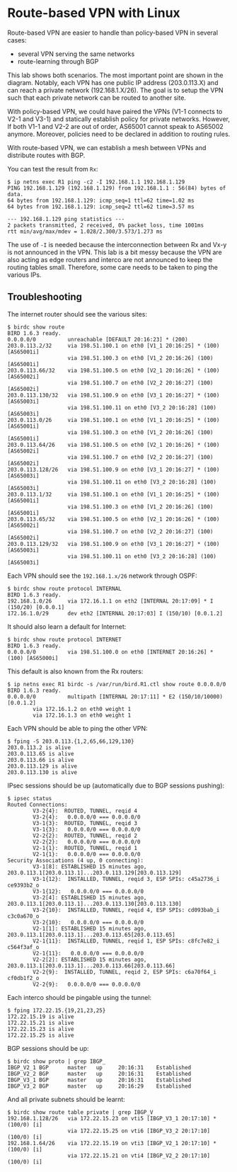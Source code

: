 # Route-based VPN with Linux

Route-based VPN are easier to handle than policy-based VPN in several cases:

 - several VPN serving the same networks
 - route-learning through BGP

This lab shows both scenarios. The most important point are shown in
the diagram. Notably, each VPN has one public IP address (203.0.113.X)
and can reach a private network (192.168.1.X/26). The goal is to setup
the VPN such that each private network can be routed to another site.

With policy-based VPN, we could have paired the VPNs (V1-1 connects to
V2-1 and V3-1) and statically establish policy for private
networks. However, If both V1-1 and V2-2 are out of order, AS65001
cannot speak to AS65002 anymore. Moreover, policies need to be
declared in addition to routing rules.

With route-based VPN, we can establish a mesh between VPNs and
distribute routes with BGP.

You can test the result from `Rx`:

    $ ip netns exec R1 ping -c2 -I 192.168.1.1 192.168.1.129
    PING 192.168.1.129 (192.168.1.129) from 192.168.1.1 : 56(84) bytes of data.
    64 bytes from 192.168.1.129: icmp_seq=1 ttl=62 time=1.02 ms
    64 bytes from 192.168.1.129: icmp_seq=2 ttl=62 time=3.57 ms
    
    --- 192.168.1.129 ping statistics ---
    2 packets transmitted, 2 received, 0% packet loss, time 1001ms
    rtt min/avg/max/mdev = 1.028/2.300/3.573/1.273 ms

The use of `-I` is needed because the interconnection between Rx and
Vx-y is not announced in the VPN. This lab is a bit messy because the
VPN are also acting as edge routers and interco are not announced to
keep the routing tables small. Therefore, some care needs to be taken
to ping the various IPs.

## Troubleshooting

The internet router should see the various sites:

    $ birdc show route
    BIRD 1.6.3 ready.
    0.0.0.0/0          unreachable [DEFAULT 20:16:23] * (200)
    203.0.113.2/32     via 198.51.100.1 on eth0 [V1_1 20:16:25] * (100) [AS65001i]
                       via 198.51.100.3 on eth0 [V1_2 20:16:26] (100) [AS65001i]
    203.0.113.66/32    via 198.51.100.5 on eth0 [V2_1 20:16:26] * (100) [AS65002i]
                       via 198.51.100.7 on eth0 [V2_2 20:16:27] (100) [AS65002i]
    203.0.113.130/32   via 198.51.100.9 on eth0 [V3_1 20:16:27] * (100) [AS65003i]
                       via 198.51.100.11 on eth0 [V3_2 20:16:28] (100) [AS65003i]
    203.0.113.0/26     via 198.51.100.1 on eth0 [V1_1 20:16:25] * (100) [AS65001i]
                       via 198.51.100.3 on eth0 [V1_2 20:16:26] (100) [AS65001i]
    203.0.113.64/26    via 198.51.100.5 on eth0 [V2_1 20:16:26] * (100) [AS65002i]
                       via 198.51.100.7 on eth0 [V2_2 20:16:27] (100) [AS65002i]
    203.0.113.128/26   via 198.51.100.9 on eth0 [V3_1 20:16:27] * (100) [AS65003i]
                       via 198.51.100.11 on eth0 [V3_2 20:16:28] (100) [AS65003i]
    203.0.113.1/32     via 198.51.100.1 on eth0 [V1_1 20:16:25] * (100) [AS65001i]
                       via 198.51.100.3 on eth0 [V1_2 20:16:26] (100) [AS65001i]
    203.0.113.65/32    via 198.51.100.5 on eth0 [V2_1 20:16:26] * (100) [AS65002i]
                       via 198.51.100.7 on eth0 [V2_2 20:16:27] (100) [AS65002i]
    203.0.113.129/32   via 198.51.100.9 on eth0 [V3_1 20:16:27] * (100) [AS65003i]
                       via 198.51.100.11 on eth0 [V3_2 20:16:28] (100) [AS65003i]

Each VPN should see the `192.168.1.x/26` network through OSPF:

    $ birdc show route protocol INTERNAL
    BIRD 1.6.3 ready.
    192.168.1.0/26     via 172.16.1.1 on eth2 [INTERNAL 20:17:09] * I (150/20) [0.0.0.1]
    172.16.1.0/29      dev eth2 [INTERNAL 20:17:03] I (150/10) [0.0.1.2]

It should also learn a default for Internet:

    $ birdc show route protocol INTERNET
    BIRD 1.6.3 ready.
    0.0.0.0/0          via 198.51.100.0 on eth0 [INTERNET 20:16:26] * (100) [AS65000i]

This default is also known from the Rx routers:

    $ ip netns exec R1 birdc -s /var/run/bird.R1.ctl show route 0.0.0.0/0
    BIRD 1.6.3 ready.
    0.0.0.0/0          multipath [INTERNAL 20:17:11] * E2 (150/10/10000) [0.0.1.2]
            via 172.16.1.2 on eth0 weight 1
            via 172.16.1.3 on eth0 weight 1

Each VPN should be able to ping the other VPN:

    $ fping -S 203.0.113.{1,2,65,66,129,130}
    203.0.113.2 is alive
    203.0.113.65 is alive
    203.0.113.66 is alive
    203.0.113.129 is alive
    203.0.113.130 is alive

IPsec sessions should be up (automatically due to BGP sessions pushing):

    $ ipsec status
    Routed Connections:
            V3-2{4}:  ROUTED, TUNNEL, reqid 4
            V3-2{4}:   0.0.0.0/0 === 0.0.0.0/0
            V3-1{3}:  ROUTED, TUNNEL, reqid 3
            V3-1{3}:   0.0.0.0/0 === 0.0.0.0/0
            V2-2{2}:  ROUTED, TUNNEL, reqid 2
            V2-2{2}:   0.0.0.0/0 === 0.0.0.0/0
            V2-1{1}:  ROUTED, TUNNEL, reqid 1
            V2-1{1}:   0.0.0.0/0 === 0.0.0.0/0
    Security Associations (4 up, 0 connecting):
            V3-1[8]: ESTABLISHED 15 minutes ago, 203.0.113.1[203.0.113.1]...203.0.113.129[203.0.113.129]
            V3-1{12}:  INSTALLED, TUNNEL, reqid 3, ESP SPIs: c45a2736_i ce9393b2_o
            V3-1{12}:   0.0.0.0/0 === 0.0.0.0/0
            V3-2[4]: ESTABLISHED 15 minutes ago, 203.0.113.1[203.0.113.1]...203.0.113.130[203.0.113.130]
            V3-2{10}:  INSTALLED, TUNNEL, reqid 4, ESP SPIs: cd093bab_i c3c0a670_o
            V3-2{10}:   0.0.0.0/0 === 0.0.0.0/0
            V2-1[1]: ESTABLISHED 15 minutes ago, 203.0.113.1[203.0.113.1]...203.0.113.65[203.0.113.65]
            V2-1{11}:  INSTALLED, TUNNEL, reqid 1, ESP SPIs: c8fc7e82_i c564f3af_o
            V2-1{11}:   0.0.0.0/0 === 0.0.0.0/0
            V2-2[2]: ESTABLISHED 15 minutes ago, 203.0.113.1[203.0.113.1]...203.0.113.66[203.0.113.66]
            V2-2{9}:  INSTALLED, TUNNEL, reqid 2, ESP SPIs: c6a70f64_i cf0db1f2_o
            V2-2{9}:   0.0.0.0/0 === 0.0.0.0/0

Each interco should be pingable using the tunnel:

    $ fping 172.22.15.{19,21,23,25}
    172.22.15.19 is alive
    172.22.15.21 is alive
    172.22.15.23 is alive
    172.22.15.25 is alive

BGP sessions should be up:

    $ birdc show proto | grep IBGP_
    IBGP_V2_1 BGP      master   up     20:16:31    Established
    IBGP_V2_2 BGP      master   up     20:16:31    Established
    IBGP_V3_1 BGP      master   up     20:16:31    Established
    IBGP_V3_2 BGP      master   up     20:16:29    Established

And all private subnets should be learnt:

    $ birdc show route table private | grep IBGP_V
    192.168.1.128/26   via 172.22.15.23 on vti5 [IBGP_V3_1 20:17:10] * (100/0) [i]
                       via 172.22.15.25 on vti6 [IBGP_V3_2 20:17:10] (100/0) [i]
    192.168.1.64/26    via 172.22.15.19 on vti3 [IBGP_V2_1 20:17:10] * (100/0) [i]
                       via 172.22.15.21 on vti4 [IBGP_V2_2 20:17:10] (100/0) [i]
